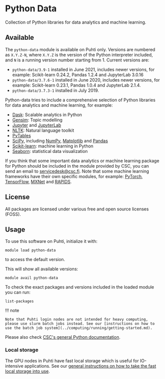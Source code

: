# Python Data

Collection of Python libraries for data analytics and machine learning.

## Available

The `python-data` module is available on Puhti only. Versions are numbered as `X.Y.Z-N`, where `X.Y.Z` is the version of the Python interpreter included, and `N` is a running version number starting from 1. Current versions are:

- `python-data/3.9-1` installed in June 2021, includes newer versions, for example: Scikit-learn 0.24.2, Pandas 1.2.4 and JupyterLab 3.0.16
- `python-data/3.7.6-1` installed in June 2020, includes newer versions, for example: Scikit-learn 0.23.1, Pandas 1.0.4 and JupyterLab 2.1.4.
- `python-data/3.7.3-1` installed in July 2019.

Python-data tries to include a comprehensive selection of Python libraries for data analytics and machine learning, for example:

- [Dask](https://dask.org/): Scalable analytics in Python
- [Gensim](https://radimrehurek.com/gensim/): Topic modelling
- [Jupyter](https://jupyter.org/index.html) and [JupyterLab](https://jupyterlab.readthedocs.io/en/stable/)
- [NLTK](https://matplotlib.org/): Natural language toolkit
- [PyTables](http://www.pytables.org/)
- [SciPy](https://www.scipy.org/), including [NumPy](https://www.numpy.org/), [Matplotlib](https://matplotlib.org/) and [Pandas](https://pandas.pydata.org/)
- [Scikit-learn](https://scikit-learn.org/stable/): machine learning in Python
- [Seaborn](https://seaborn.pydata.org/): statistical data visualization

If you think that some important data analytics or machine learning package for Python should be included in the module provided by CSC, you can send an email to <servicedesk@csc.fi>.  Note that some machine learning frameworks have their own specific modules, for example: [PyTorch](pytorch.md), [TensorFlow](tensorflow.md), [MXNet](mxnet.md) and [RAPIDS](rapids.md).

## License

All packages are licensed under various free and open source licenses (FOSS).

## Usage

To use this software on Puhti, initialize it with:

```text
module load python-data
```

to access the default version.

This will show all available versions:

```text
module avail python-data
```

To check the exact packages and versions included in the loaded module you can run:

```text
list-packages
```

!!! note 

    Note that Puhti login nodes are not intended for heavy computing, please use slurm batch jobs instead. See our [instructions on how to use the batch job system](../computing/running/getting-started.md).

Please also check [CSC's general Python documentation](python.md).

### Local storage

The GPU nodes in Puhti have fast local storage which is useful for IO-intensive applications.  See our [general instructions on how to take the fast local storage into use](../computing/running/creating-job-scripts-puhti.md#local-storage).
